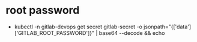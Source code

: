 # root password

- kubectl -n gitlab-devops get secret gitlab-secret -o jsonpath="{['data']['GITLAB_ROOT_PASSWORD']}" | base64 --decode && echo